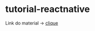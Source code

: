 # tutorial-reactnative

Link do material -> [clique](https://www.canva.com/design/DAFWtQVbxow/TqjMCaQafugkEiDYcmHyuw/edit?utm_content=DAFWtQVbxow&utm_campaign=designshare&utm_medium=link2&utm_source=sharebutton)
